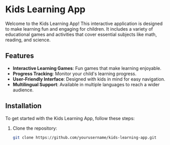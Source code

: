# Kids Learning App

Welcome to the Kids Learning App! This interactive application is designed to make learning fun and engaging for children. It includes a variety of educational games and activities that cover essential subjects like math, reading, and science.

## Features

- **Interactive Learning Games**: Fun games that make learning enjoyable.
- **Progress Tracking**: Monitor your child's learning progress.
- **User-Friendly Interface**: Designed with kids in mind for easy navigation.
- **Multilingual Support**: Available in multiple languages to reach a wider audience.

## Installation

To get started with the Kids Learning App, follow these steps:

1. Clone the repository:
   ```bash
   git clone https://github.com/yourusername/kids-learning-app.git
